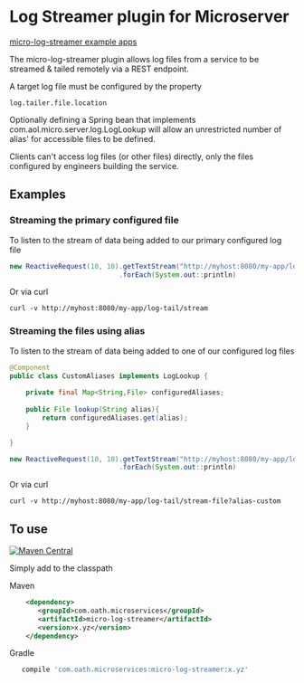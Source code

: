 # Log Streamer plugin for Microserver

[micro-log-streamer example apps](https://github.com/aol/micro-server/tree/master/micro-log-streamer/src/test/java/app)

The micro-log-streamer plugin allows log files from a service to be streamed & tailed remotely via a REST endpoint.

A target log file must be configured by the property  

    log.tailer.file.location

Optionally defining a Spring bean that implements com.aol.micro.server.log.LogLookup will allow an unrestricted number of alias' for accessible files to be defined.

Clients can't access log files (or other files) directly, only the files configured by engineers building the service.


## Examples

### Streaming the primary configured file

To listen to the stream of data being added to our primary configured log file

```java
new ReactiveRequest(10, 10).getTextStream("http://myhost:8080/my-app/log-tail/stream")
                           .forEach(System.out::println)
```

Or via curl 
```
curl -v http://myhost:8080/my-app/log-tail/stream
```

### Streaming the files using alias


To listen to the stream of data being added to one of our configured log files


```java
@Component
public class CustomAliases implements LogLookup {
    
    private final Map<String,File> configuredAliases;
    
    public File lookup(String alias){
        return configuredAliases.get(alias);
    }

}
```

```java
new ReactiveRequest(10, 10).getTextStream("http://myhost:8080/my-app/log-tail/stream-file?alias=custom")
                           .forEach(System.out::println)
```


Or via curl 
```
curl -v http://myhost:8080/my-app/log-tail/stream-file?alias-custom
```

## To use


[![Maven Central](https://maven-badges.herokuapp.com/maven-central/com.oath.microservices/micro-reactive/badge.svg)](https://maven-badges.herokuapp.com/maven-central/com.oath.microservices/micro-reactive)

Simply add to the classpath

Maven 
 ```xml
     <dependency>
        <groupId>com.oath.microservices</groupId>  
        <artifactId>micro-log-streamer</artifactId>
        <version>x.yz</version>
     </dependency>
 ```    
Gradle
 ```groovy
    compile 'com.oath.microservices:micro-log-streamer:x.yz'
 ```
 
